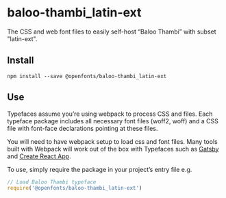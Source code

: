 
# baloo-thambi_latin-ext

The CSS and web font files to easily self-host “Baloo Thambi” with subset "latin-ext".

## Install

`npm install --save @openfonts/baloo-thambi_latin-ext`

## Use

Typefaces assume you’re using webpack to process CSS and files. Each typeface
package includes all necessary font files (woff2, woff) and a CSS file with
font-face declarations pointing at these files.

You will need to have webpack setup to load css and font files. Many tools built
with Webpack will work out of the box with Typefaces such as [Gatsby](https://github.com/gatsbyjs/gatsby)
and [Create React App](https://github.com/facebookincubator/create-react-app).

To use, simply require the package in your project’s entry file e.g.

```javascript
// Load Baloo Thambi typeface
require('@openfonts/baloo-thambi_latin-ext')
```
